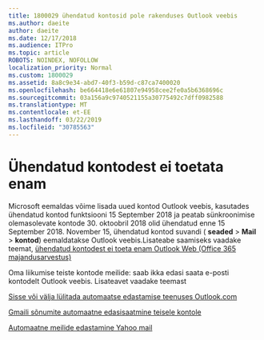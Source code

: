 ```yaml
---
title: 1800029 ühendatud kontosid pole rakenduses Outlook veebis
ms.author: daeite
author: daeite
ms.date: 12/17/2018
ms.audience: ITPro
ms.topic: article
ROBOTS: NOINDEX, NOFOLLOW
localization_priority: Normal
ms.custom: 1800029
ms.assetid: 8a8c9e34-abd7-40f3-b59d-c87ca7400020
ms.openlocfilehash: be664418e6e61807e94958cee2fe0a5b6368696c
ms.sourcegitcommit: 03a156a9c9740521155a30775492c7dff0982588
ms.translationtype: MT
ms.contentlocale: et-EE
ms.lasthandoff: 03/22/2019
ms.locfileid: "30785563"
---
```

# <a name="connected-accounts-are-no-longer-supported"></a>Ühendatud kontodest ei toetata enam

Microsoft eemaldas võime lisada uued kontod Outlook veebis, kasutades ühendatud kontod funktsiooni 15 September 2018 ja peatab sünkroonimise olemasolevate kontode 30. oktoobril 2018 olid ühendatud enne 15 September 2018. November 15, ühendatud kontod suvandi ( **seaded** \> **Mail** \> **kontod**) eemaldatakse Outlook veebis.Lisateabe saamiseks vaadake teemat, [ühendatud kontodest ei toeta enam Outlook Web (Office 365 majandusarvestus)](https://support.office.com/article/Connected-accounts-is-no-longer-supported-in-Outlook-on-the-web-Office-365-for-business-accounts-5cc526bf-e928-4a99-8b9f-5e089df7d887)
  
Oma liikumise teiste kontode meilide: saab ikka edasi saata e-posti kontodelt Outlook veebis. Lisateavet vaadake teemast
  
[Sisse või välja lülitada automaatse edastamise teenuses Outlook.com](https://go.microsoft.com/fwlink/?linkid=2038346)
  
[Gmaili sõnumite automaatne edasisaatmine teisele kontole](https://support.google.com/mail/answer/10957?hl=en)
  
[Automaatne meilide edastamine Yahoo mail](https://help.yahoo.com/kb/SLN22028.mdl?guccounter=1)
  

